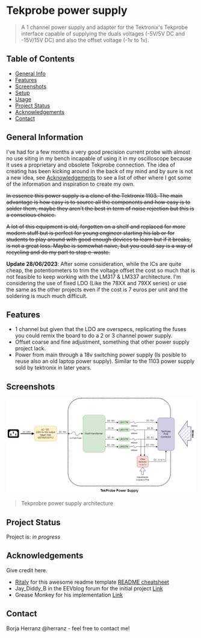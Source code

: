 <!-- https://github.com/ritaly/README-cheatsheet/blob/master/README.md -->




# Tekprobe power supply
> A 1 channel power supply and adapter for the Tektronix's Tekprobe interface capable of supplying the duals voltages (-5V/5V DC and -15V/15V DC) and also the offset voltage (-1v to 1v). 

## Table of Contents
* [General Info](#general-information)
* [Features](#features)
* [Screenshots](#screenshots)
* [Setup](#setup)
* [Usage](#usage)
* [Project Status](#project-status)
* [Acknowledgements](#acknowledgements)
* [Contact](#contact)

## General Information
I've had for a few months a very good precision current probe with almost no use siting in my bench incapable of using it in my oscilloscope because it uses a proprietary and obsolete Tekprobe connection. The idea of creating has been kicking around in the back of my mind and by sure is not a new idea, see [Acknowledgements](#acknowledgements) to see a list of other where I got some of the information and inspiration to create my own.

~~In essence this power supply is a clone of the Tektronix 1103. The main advantage is how easy is to source all the components and how easy is to solder them, maybe they aren't the best in term of noise rejection but this is a conscious choice.~~

~~A lot of this equipment is old, forgotten on a shelf and replaced for more modern stuff but is perfect for young engineer starting his lab or for students to play around with good enough devices to learn but if it breaks, is not a great loss. Maybe is somewhat naive, but you could say is a way of recycling and do my part to stop e-waste.~~

__Update 28/06/2023__: After some consideration, while the ICs are quite cheap, the potentiometers to trim the voltage offset the cost so much that is not feasible to keep working with the LM317 & LM337 architecture. I'm considering the use of fixed LDO (Like the 78XX and 79XX series) or use the same as the other projects even if the cost is 7 euros per unit and the soldering is much much difficult. 

## Features
- 1 channel but given that the LDO are overspecs, replicating the fuses you could remix the board to do a 2 or 3 channel power supply.
- Offset coarse and fine adjustment, something that other power supply project lack.
- Power from main through a 18v switching power supply (Is posible to reuse also an old laptop power supply). Similar to the 1103 power supply sold by tektronix in later years. 
  

## Screenshots
![Power Supply architecture](./img/tekprobe-gen1.png)
> Tekprobre power supply architecture
<!-- If you have screenshots you'd like to share, include them here. -->

## Project Status
Project is: _in progress_ 

## Acknowledgements
Give credit here.
- [Ritaly](https://github.com/ritaly) for this awesome readme template [README cheatsheet](https://github.com/ritaly/README-cheatsheet)
- Jay_Diddy_B in the EEVblog forum for the initial project [Link](https://www.eevblog.com/forum/projects/tektronix-tekprobe-power-supply-for-agilent-rigol-and-other-oscilloscopes/)
- Grease Monkey for his implementation  [Link](https://btbm.ch/a-usb-power-supply-for-the-tekprobe-interface/)

## Contact
Borja Herranz @herranz - feel free to contact me!


<!--
## Table of Contents
* [General Info](#general-information)
* [Technologies Used](#technologies-used)
* [Features](#features)
* [Screenshots](#screenshots)
* [Setup](#setup)
* [Usage](#usage)
* [Project Status](#project-status)
* [Room for Improvement](#room-for-improvement)
* [Acknowledgements](#acknowledgements)
* [Contact](#contact)
<!-- * [License](#license) -->
<!--

## General Information
- Provide general information about your project here.
- What problem does it (intend to) solve?
- What is the purpose of your project?
- Why did you undertake it?
<!-- You don't have to answer all the questions - just the ones relevant to your project. -->

<!--
## Technologies Used
- Tech 1 - version 1.0
- Tech 2 - version 2.0
- Tech 3 - version 3.0


## Features
List the ready features here:
- Awesome feature 1
- Awesome feature 2
- Awesome feature 3


## Screenshots
![Example screenshot](./img/screenshot.png)
<!-- If you have screenshots you'd like to share, include them here. -->

<!--
## Setup
What are the project requirements/dependencies? Where are they listed? A requirements.txt or a Pipfile.lock file perhaps? Where is it located?

Proceed to describe how to install / setup one's local environment / get started with the project.


## Usage
How does one go about using it?
Provide various use cases and code examples here.

`write-your-code-here`


## Project Status
Project is: _in progress_ / _complete_ / _no longer being worked on_. If you are no longer working on it, provide reasons why.


## Room for Improvement
Include areas you believe need improvement / could be improved. Also add TODOs for future development.

Room for improvement:
- Improvement to be done 1
- Improvement to be done 2

To do:
- Feature to be added 1
- Feature to be added 2


## Acknowledgements
Give credit here.
- This project was inspired by...
- This project was based on [this tutorial](https://www.example.com).
- Many thanks to...


## Contact
Created by [@flynerdpl](https://www.flynerd.pl/) - feel free to contact me!


<!-- Optional -->
<!-- ## License -->
<!-- This project is open source and available under the [... License](). -->

<!-- You don't have to include all sections - just the one's relevant to your project -->
